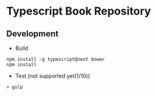 # Typescript Book Repository
## Development
* Build
```console
npm install -g typescript@next bower
npm install
```
* Test (not supported yet(1/10))
```console
> gulp
```
